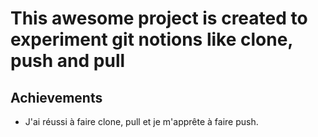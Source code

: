 # This awesome project is created to experiment git notions like clone, push and pull

## Achievements

- J'ai réussi à faire clone, pull et je m'apprête à faire push.
